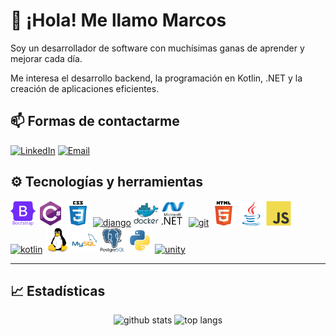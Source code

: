 # 👋 ¡Hola! Me llamo Marcos
Soy un desarrollador de software con muchísimas ganas de aprender y mejorar cada día.

Me interesa el desarrollo backend, la programación en Kotlin, .NET y la creación de aplicaciones eficientes.

## 📫 Formas de contactarme
[![LinkedIn](https://img.shields.io/badge/-LinkedIn-blue?logo=linkedin&logoColor=white)](https://www.linkedin.com/in/marcos-alonso-%C3%A1lvarez-a7907429b)
[![Email](https://img.shields.io/badge/-Email-D14836?logo=gmail&logoColor=white)](mailto:mr.marcosalonso.p@gmail.com)

<!--
## 🌟 Proyectos destacados
Cuando esté listo, el tfg.
-->

<!--
## 🌐 Página web personal
Puedes conocer más sobre mí, mis proyectos y mi experiencia en:  
[![Portfolio](https://img.shields.io/badge/🌐%20Portfolio-mraldev.dev-1E90FF?style=for-the-badge&logoColor=white)](https://mraldev.dev)
-->

## ⚙️ Tecnologías y herramientas
<p align="left">
  <a href="https://getbootstrap.com"><img src="https://raw.githubusercontent.com/devicons/devicon/master/icons/bootstrap/bootstrap-plain-wordmark.svg" alt="bootstrap" width="40"/></a>
  <a href="https://www.w3schools.com/cs/"><img src="https://raw.githubusercontent.com/devicons/devicon/master/icons/csharp/csharp-original.svg" alt="csharp" width="40"/></a>
  <a href="https://www.w3schools.com/css/"><img src="https://raw.githubusercontent.com/devicons/devicon/master/icons/css3/css3-original-wordmark.svg" alt="css3" width="40"/></a>
  <a href="https://www.djangoproject.com/"><img src="https://cdn.worldvectorlogo.com/logos/django.svg" alt="django" width="40"/></a>
  <a href="https://www.docker.com/"><img src="https://raw.githubusercontent.com/devicons/devicon/master/icons/docker/docker-original-wordmark.svg" alt="docker" width="40"/></a>
  <a href="https://dotnet.microsoft.com/"><img src="https://raw.githubusercontent.com/devicons/devicon/master/icons/dot-net/dot-net-original-wordmark.svg" alt="dotnet" width="40"/></a>
  <a href="https://git-scm.com/"><img src="https://www.vectorlogo.zone/logos/git-scm/git-scm-icon.svg" alt="git" width="40"/></a>
  <a href="https://www.w3.org/html/"><img src="https://raw.githubusercontent.com/devicons/devicon/master/icons/html5/html5-original-wordmark.svg" alt="html5" width="40"/></a>
  <a href="https://www.java.com"><img src="https://raw.githubusercontent.com/devicons/devicon/master/icons/java/java-original.svg" alt="java" width="40"/></a>
  <a href="https://developer.mozilla.org/en-US/docs/Web/JavaScript"><img src="https://raw.githubusercontent.com/devicons/devicon/master/icons/javascript/javascript-original.svg" alt="javascript" width="40"/></a>
  <a href="https://kotlinlang.org"><img src="https://www.vectorlogo.zone/logos/kotlinlang/kotlinlang-icon.svg" alt="kotlin" width="40"/></a>
  <a href="https://www.linux.org/"><img src="https://raw.githubusercontent.com/devicons/devicon/master/icons/linux/linux-original.svg" alt="linux" width="40"/></a>
  <a href="https://www.mysql.com/"><img src="https://raw.githubusercontent.com/devicons/devicon/master/icons/mysql/mysql-original-wordmark.svg" alt="mysql" width="40"/></a>
  <a href="https://www.postgresql.org"><img src="https://raw.githubusercontent.com/devicons/devicon/master/icons/postgresql/postgresql-original-wordmark.svg" alt="postgresql" width="40"/></a>
  <a href="https://www.python.org"><img src="https://raw.githubusercontent.com/devicons/devicon/master/icons/python/python-original.svg" alt="python" width="40"/></a>
  <a href="https://unity.com/"><img src="https://www.vectorlogo.zone/logos/unity3d/unity3d-icon.svg" alt="unity" width="40"/></a>
</p>

---

## 📈 Estadísticas
<p align="center">
  <img src="https://github-readme-stats.vercel.app/api?username=mraldev&show_icons=true&theme=tokyonight" alt="github stats" />
  <img src="https://github-readme-stats.vercel.app/api/top-langs/?username=mraldev&layout=compact&theme=tokyonight&count_private=true" alt="top langs" />
</p>
